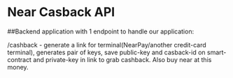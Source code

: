 # Near Casback API

##Backend application with 1 endpoint to handle our application:

/cashback - generate a link for terminal(NearPay/another credit-card terminal), generates pair of keys, save public-key and casback-id on smart-contract and private-key in link to grab cashback.
Also buy near at this money.

